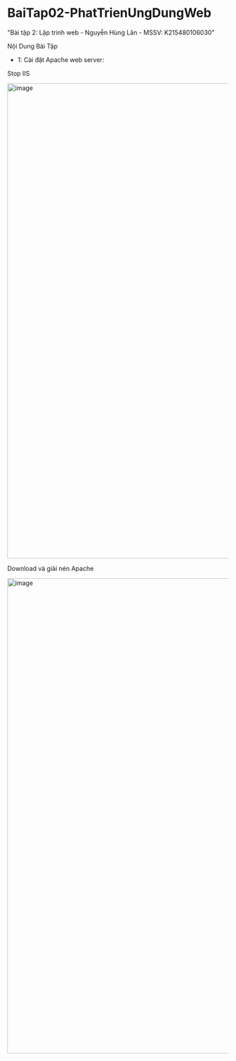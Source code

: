 # BaiTap02-PhatTrienUngDungWeb
"Bài tập 2: Lập trình web - Nguyễn Hùng Lân - MSSV: K215480106030"

Nội Dung Bài Tập
- 1: Cài đặt Apache web server:

Stop IIS

<img width="1920" height="1080" alt="image" src="https://github.com/user-attachments/assets/81e9b82d-6c77-4d96-a536-3693fd43b553" />

Download và giải nén Apache

<img width="1920" height="1080" alt="image" src="https://github.com/user-attachments/assets/d1d0817b-a0bc-4a59-8b21-9abe94786265" />
